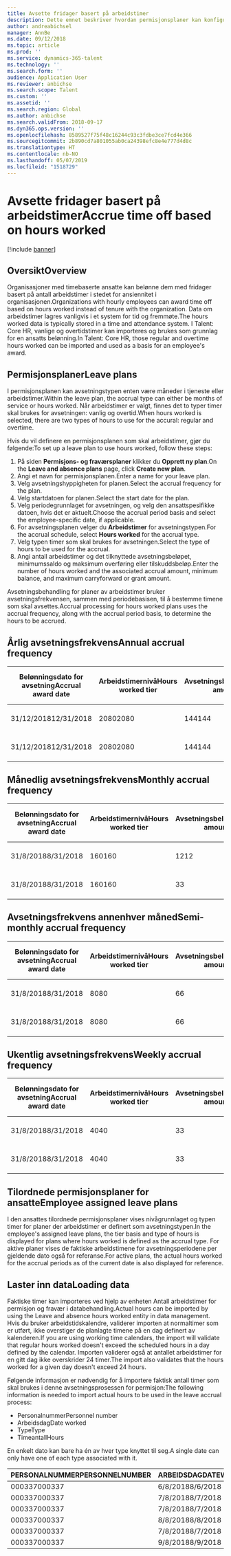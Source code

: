 ```yaml
---
title: Avsette fridager basert på arbeidstimer
description: Dette emnet beskriver hvordan permisjonsplaner kan konfigureres for å avsette fridager basert på arbeidstimer.
author: andreabichsel
manager: AnnBe
ms.date: 09/12/2018
ms.topic: article
ms.prod: ''
ms.service: dynamics-365-talent
ms.technology: ''
ms.search.form: ''
audience: Application User
ms.reviewer: anbichse
ms.search.scope: Talent
ms.custom: ''
ms.assetid: ''
ms.search.region: Global
ms.author: anbichse
ms.search.validFrom: 2018-09-17
ms.dyn365.ops.version: ''
ms.openlocfilehash: 8589527f75f48c16244c93c3fdbe3ce7fcd4e366
ms.sourcegitcommit: 2b890cd7a801055ab0ca24398efc8e4e777d4d8c
ms.translationtype: HT
ms.contentlocale: nb-NO
ms.lasthandoff: 05/07/2019
ms.locfileid: "1518729"
---
```

# <a name="accrue-time-off-based-on-hours-worked"></a><span data-ttu-id="73dc0-103">Avsette fridager basert på arbeidstimer</span><span class="sxs-lookup"><span data-stu-id="73dc0-103">Accrue time off based on hours worked</span></span>

[!include [banner](includes/banner.md)]


## <a name="overview"></a><span data-ttu-id="73dc0-104">Oversikt</span><span class="sxs-lookup"><span data-stu-id="73dc0-104">Overview</span></span>

<span data-ttu-id="73dc0-105">Organisasjoner med timebaserte ansatte kan belønne dem med fridager basert på antall arbeidstimer i stedet for ansiennitet i organisasjonen.</span><span class="sxs-lookup"><span data-stu-id="73dc0-105">Organizations with hourly employees can award time off based on hours worked instead of tenure with the organization.</span></span> <span data-ttu-id="73dc0-106">Data om arbeidstimer lagres vanligvis i et system for tid og fremmøte.</span><span class="sxs-lookup"><span data-stu-id="73dc0-106">The hours worked data is typically stored in a time and attendance system.</span></span> <span data-ttu-id="73dc0-107">I Talent: Core HR, vanlige og overtidstimer kan importeres og brukes som grunnlag for en ansatts belønning.</span><span class="sxs-lookup"><span data-stu-id="73dc0-107">In Talent: Core HR, those regular and overtime hours worked can be imported and used as a basis for an employee's award.</span></span>

## <a name="leave-plans"></a><span data-ttu-id="73dc0-108">Permisjonsplaner</span><span class="sxs-lookup"><span data-stu-id="73dc0-108">Leave plans</span></span>

<span data-ttu-id="73dc0-109">I permisjonsplanen kan avsetningstypen enten være måneder i tjeneste eller arbeidstimer.</span><span class="sxs-lookup"><span data-stu-id="73dc0-109">Within the leave plan, the accrual type can either be months of service or hours worked.</span></span> <span data-ttu-id="73dc0-110">Når arbeidstimer er valgt, finnes det to typer timer skal brukes for avsetningen: vanlig og overtid.</span><span class="sxs-lookup"><span data-stu-id="73dc0-110">When hours worked is selected, there are two types of hours to use for the accural: regular and overtime.</span></span>

<span data-ttu-id="73dc0-111">Hvis du vil definere en permisjonsplanen som skal arbeidstimer, gjør du følgende:</span><span class="sxs-lookup"><span data-stu-id="73dc0-111">To set up a leave plan to use hours worked, follow these steps:</span></span>

1. <span data-ttu-id="73dc0-112">På siden **Permisjons- og fraværsplaner** klikker du **Opprett ny plan**.</span><span class="sxs-lookup"><span data-stu-id="73dc0-112">On the **Leave and absence plans** page, click **Create new plan**.</span></span>
2. <span data-ttu-id="73dc0-113">Angi et navn for permisjonsplanen.</span><span class="sxs-lookup"><span data-stu-id="73dc0-113">Enter a name for your leave plan.</span></span>
3. <span data-ttu-id="73dc0-114">Velg avsetningshyppigheten for planen.</span><span class="sxs-lookup"><span data-stu-id="73dc0-114">Select the accrual frequency for the plan.</span></span>
5. <span data-ttu-id="73dc0-115">Velg startdatoen for planen.</span><span class="sxs-lookup"><span data-stu-id="73dc0-115">Select the start date for the plan.</span></span>
6. <span data-ttu-id="73dc0-116">Velg periodegrunnlaget for avsetningen, og velg den ansattspesifikke datoen, hvis det er aktuelt.</span><span class="sxs-lookup"><span data-stu-id="73dc0-116">Choose the accrual period basis and select the employee-specific date, if applicable.</span></span>
7. <span data-ttu-id="73dc0-117">For avsetningsplanen velger du **Arbeidstimer** for avsetningstypen.</span><span class="sxs-lookup"><span data-stu-id="73dc0-117">For the accrual schedule, select **Hours worked** for the accrual type.</span></span>
8. <span data-ttu-id="73dc0-118">Velg typen timer som skal brukes for avsetningen.</span><span class="sxs-lookup"><span data-stu-id="73dc0-118">Select the type of hours to be used for the accrual.</span></span>
9. <span data-ttu-id="73dc0-119">Angi antall arbeidstimer og det tilknyttede avsetningsbeløpet, minimumssaldo og maksimum overføring eller tilskuddsbeløp.</span><span class="sxs-lookup"><span data-stu-id="73dc0-119">Enter the number of hours worked and the associated accrual amount, minimum balance, and maximum carryforward or grant amount.</span></span>

<span data-ttu-id="73dc0-120">Avsetningsbehandling for planer av arbeidstimer bruker avsetningsfrekvensen, sammen med periodebasisen, til å bestemme timene som skal avsettes.</span><span class="sxs-lookup"><span data-stu-id="73dc0-120">Accrual processing for hours worked plans uses the accrual frequency, along with the accrual period basis, to determine the hours to be accrued.</span></span>

## <a name="annual-accrual-frequency"></a><span data-ttu-id="73dc0-121">Årlig avsetningsfrekvens</span><span class="sxs-lookup"><span data-stu-id="73dc0-121">Annual accrual frequency</span></span>

| <span data-ttu-id="73dc0-122">Belønningsdato for avsetning</span><span class="sxs-lookup"><span data-stu-id="73dc0-122">Accrual award date</span></span>    | <span data-ttu-id="73dc0-123">Arbeidstimernivå</span><span class="sxs-lookup"><span data-stu-id="73dc0-123">Hours worked tier</span></span>    | <span data-ttu-id="73dc0-124">Avsetningsbeløp</span><span class="sxs-lookup"><span data-stu-id="73dc0-124">Accrual amount</span></span>        | <span data-ttu-id="73dc0-125">Arbeidstimer datoer</span><span class="sxs-lookup"><span data-stu-id="73dc0-125">Hours worked dates</span></span>   | <span data-ttu-id="73dc0-126">Arbeidstimer faktisk</span><span class="sxs-lookup"><span data-stu-id="73dc0-126">Hours worked actuals</span></span>| <span data-ttu-id="73dc0-127">Belønning</span><span class="sxs-lookup"><span data-stu-id="73dc0-127">Award</span></span>               |
| --------------------- | -------------------- | --------------------- | -------------------- |-------------------- |-------------------- |
| <span data-ttu-id="73dc0-128">31/12/2018</span><span class="sxs-lookup"><span data-stu-id="73dc0-128">12/31/2018</span></span>            | <span data-ttu-id="73dc0-129">2080</span><span class="sxs-lookup"><span data-stu-id="73dc0-129">2080</span></span>                 | <span data-ttu-id="73dc0-130">144</span><span class="sxs-lookup"><span data-stu-id="73dc0-130">144</span></span>                   | <span data-ttu-id="73dc0-131">1/1/2018-12/31/2018</span><span class="sxs-lookup"><span data-stu-id="73dc0-131">1/1/2018-12/31/2018</span></span>  | <span data-ttu-id="73dc0-132">2085</span><span class="sxs-lookup"><span data-stu-id="73dc0-132">2085</span></span>                | <span data-ttu-id="73dc0-133">144</span><span class="sxs-lookup"><span data-stu-id="73dc0-133">144</span></span>                 |        
| <span data-ttu-id="73dc0-134">31/12/2018</span><span class="sxs-lookup"><span data-stu-id="73dc0-134">12/31/2018</span></span>            | <span data-ttu-id="73dc0-135">2080</span><span class="sxs-lookup"><span data-stu-id="73dc0-135">2080</span></span>                 | <span data-ttu-id="73dc0-136">144</span><span class="sxs-lookup"><span data-stu-id="73dc0-136">144</span></span>                   | <span data-ttu-id="73dc0-137">1/1/2018-12/31/2018</span><span class="sxs-lookup"><span data-stu-id="73dc0-137">1/1/2018-12/31/2018</span></span>  | <span data-ttu-id="73dc0-138">2000</span><span class="sxs-lookup"><span data-stu-id="73dc0-138">2000</span></span>                | <span data-ttu-id="73dc0-139">0</span><span class="sxs-lookup"><span data-stu-id="73dc0-139">0</span></span>                 |


## <a name="monthly-accrual-frequency"></a><span data-ttu-id="73dc0-140">Månedlig avsetningsfrekvens</span><span class="sxs-lookup"><span data-stu-id="73dc0-140">Monthly accrual frequency</span></span>

| <span data-ttu-id="73dc0-141">Belønningsdato for avsetning</span><span class="sxs-lookup"><span data-stu-id="73dc0-141">Accrual award date</span></span>    | <span data-ttu-id="73dc0-142">Arbeidstimernivå</span><span class="sxs-lookup"><span data-stu-id="73dc0-142">Hours worked tier</span></span>    | <span data-ttu-id="73dc0-143">Avsetningsbeløp</span><span class="sxs-lookup"><span data-stu-id="73dc0-143">Accrual amount</span></span>        | <span data-ttu-id="73dc0-144">Arbeidstimer datoer</span><span class="sxs-lookup"><span data-stu-id="73dc0-144">Hours worked dates</span></span>   | <span data-ttu-id="73dc0-145">Arbeidstimer faktisk</span><span class="sxs-lookup"><span data-stu-id="73dc0-145">Hours worked actuals</span></span>| <span data-ttu-id="73dc0-146">Belønning</span><span class="sxs-lookup"><span data-stu-id="73dc0-146">Award</span></span>               |
| --------------------- | -------------------- | --------------------- | -------------------- |-------------------- |-------------------- |
| <span data-ttu-id="73dc0-147">31/8/2018</span><span class="sxs-lookup"><span data-stu-id="73dc0-147">8/31/2018</span></span>             | <span data-ttu-id="73dc0-148">160</span><span class="sxs-lookup"><span data-stu-id="73dc0-148">160</span></span>                  | <span data-ttu-id="73dc0-149">12</span><span class="sxs-lookup"><span data-stu-id="73dc0-149">12</span></span>                    | <span data-ttu-id="73dc0-150">8/1/2018-8/31/2018</span><span class="sxs-lookup"><span data-stu-id="73dc0-150">8/1/2018-8/31/2018</span></span>   | <span data-ttu-id="73dc0-151">184</span><span class="sxs-lookup"><span data-stu-id="73dc0-151">184</span></span>                 | <span data-ttu-id="73dc0-152">12</span><span class="sxs-lookup"><span data-stu-id="73dc0-152">12</span></span>                  |        
| <span data-ttu-id="73dc0-153">31/8/2018</span><span class="sxs-lookup"><span data-stu-id="73dc0-153">8/31/2018</span></span>             | <span data-ttu-id="73dc0-154">160</span><span class="sxs-lookup"><span data-stu-id="73dc0-154">160</span></span>                  | <span data-ttu-id="73dc0-155">3</span><span class="sxs-lookup"><span data-stu-id="73dc0-155">3</span></span>                     | <span data-ttu-id="73dc0-156">8/1/2018-8/31/2018</span><span class="sxs-lookup"><span data-stu-id="73dc0-156">8/1/2018-8/31/2018</span></span>   | <span data-ttu-id="73dc0-157">184</span><span class="sxs-lookup"><span data-stu-id="73dc0-157">184</span></span>                 | <span data-ttu-id="73dc0-158">3</span><span class="sxs-lookup"><span data-stu-id="73dc0-158">3</span></span>                   |

## <a name="semi-monthly-accrual-frequency"></a><span data-ttu-id="73dc0-159">Avsetningsfrekvens annenhver måned</span><span class="sxs-lookup"><span data-stu-id="73dc0-159">Semi-monthly accrual frequency</span></span>

| <span data-ttu-id="73dc0-160">Belønningsdato for avsetning</span><span class="sxs-lookup"><span data-stu-id="73dc0-160">Accrual award date</span></span>    | <span data-ttu-id="73dc0-161">Arbeidstimernivå</span><span class="sxs-lookup"><span data-stu-id="73dc0-161">Hours worked tier</span></span>    | <span data-ttu-id="73dc0-162">Avsetningsbeløp</span><span class="sxs-lookup"><span data-stu-id="73dc0-162">Accrual amount</span></span>        | <span data-ttu-id="73dc0-163">Arbeidstimer datoer</span><span class="sxs-lookup"><span data-stu-id="73dc0-163">Hours worked dates</span></span>   | <span data-ttu-id="73dc0-164">Arbeidstimer faktisk</span><span class="sxs-lookup"><span data-stu-id="73dc0-164">Hours worked actuals</span></span>| <span data-ttu-id="73dc0-165">Belønning</span><span class="sxs-lookup"><span data-stu-id="73dc0-165">Award</span></span>               |
| --------------------- | -------------------- | --------------------- | -------------------- |-------------------- |-------------------- |
| <span data-ttu-id="73dc0-166">31/8/2018</span><span class="sxs-lookup"><span data-stu-id="73dc0-166">8/31/2018</span></span>             | <span data-ttu-id="73dc0-167">80</span><span class="sxs-lookup"><span data-stu-id="73dc0-167">80</span></span>                   | <span data-ttu-id="73dc0-168">6</span><span class="sxs-lookup"><span data-stu-id="73dc0-168">6</span></span>                     | <span data-ttu-id="73dc0-169">8/16/2018-8/31/2018</span><span class="sxs-lookup"><span data-stu-id="73dc0-169">8/16/2018-8/31/2018</span></span>  | <span data-ttu-id="73dc0-170">81</span><span class="sxs-lookup"><span data-stu-id="73dc0-170">81</span></span>                  | <span data-ttu-id="73dc0-171">6</span><span class="sxs-lookup"><span data-stu-id="73dc0-171">6</span></span>                  |        
| <span data-ttu-id="73dc0-172">31/8/2018</span><span class="sxs-lookup"><span data-stu-id="73dc0-172">8/31/2018</span></span>             | <span data-ttu-id="73dc0-173">80</span><span class="sxs-lookup"><span data-stu-id="73dc0-173">80</span></span>                   | <span data-ttu-id="73dc0-174">6</span><span class="sxs-lookup"><span data-stu-id="73dc0-174">6</span></span>                     | <span data-ttu-id="73dc0-175">8/16/2018-8/31/2018</span><span class="sxs-lookup"><span data-stu-id="73dc0-175">8/16/2018-8/31/2018</span></span>  | <span data-ttu-id="73dc0-176">75</span><span class="sxs-lookup"><span data-stu-id="73dc0-176">75</span></span>                  | <span data-ttu-id="73dc0-177">0</span><span class="sxs-lookup"><span data-stu-id="73dc0-177">0</span></span>                   |

## <a name="weekly-accrual-frequency"></a><span data-ttu-id="73dc0-178">Ukentlig avsetningsfrekvens</span><span class="sxs-lookup"><span data-stu-id="73dc0-178">Weekly accrual frequency</span></span>

| <span data-ttu-id="73dc0-179">Belønningsdato for avsetning</span><span class="sxs-lookup"><span data-stu-id="73dc0-179">Accrual award date</span></span>    | <span data-ttu-id="73dc0-180">Arbeidstimernivå</span><span class="sxs-lookup"><span data-stu-id="73dc0-180">Hours worked tier</span></span>    | <span data-ttu-id="73dc0-181">Avsetningsbeløp</span><span class="sxs-lookup"><span data-stu-id="73dc0-181">Accrual amount</span></span>        | <span data-ttu-id="73dc0-182">Arbeidstimer datoer</span><span class="sxs-lookup"><span data-stu-id="73dc0-182">Hours worked dates</span></span>   | <span data-ttu-id="73dc0-183">Arbeidstimer faktisk</span><span class="sxs-lookup"><span data-stu-id="73dc0-183">Hours worked actuals</span></span>| <span data-ttu-id="73dc0-184">Belønning</span><span class="sxs-lookup"><span data-stu-id="73dc0-184">Award</span></span>               |
| --------------------- | -------------------- | --------------------- | -------------------- |-------------------- |-------------------- |
| <span data-ttu-id="73dc0-185">31/8/2018</span><span class="sxs-lookup"><span data-stu-id="73dc0-185">8/31/2018</span></span>             | <span data-ttu-id="73dc0-186">40</span><span class="sxs-lookup"><span data-stu-id="73dc0-186">40</span></span>                   | <span data-ttu-id="73dc0-187">3</span><span class="sxs-lookup"><span data-stu-id="73dc0-187">3</span></span>                     | <span data-ttu-id="73dc0-188">8/27/2018-8/31/2018</span><span class="sxs-lookup"><span data-stu-id="73dc0-188">8/27/2018-8/31/2018</span></span>  | <span data-ttu-id="73dc0-189">42</span><span class="sxs-lookup"><span data-stu-id="73dc0-189">42</span></span>                  | <span data-ttu-id="73dc0-190">3</span><span class="sxs-lookup"><span data-stu-id="73dc0-190">3</span></span>                  |        
| <span data-ttu-id="73dc0-191">31/8/2018</span><span class="sxs-lookup"><span data-stu-id="73dc0-191">8/31/2018</span></span>             | <span data-ttu-id="73dc0-192">40</span><span class="sxs-lookup"><span data-stu-id="73dc0-192">40</span></span>                   | <span data-ttu-id="73dc0-193">3</span><span class="sxs-lookup"><span data-stu-id="73dc0-193">3</span></span>                     | <span data-ttu-id="73dc0-194">8/27/2018-8/31/2018</span><span class="sxs-lookup"><span data-stu-id="73dc0-194">8/27/2018-8/31/2018</span></span>  | <span data-ttu-id="73dc0-195">35</span><span class="sxs-lookup"><span data-stu-id="73dc0-195">35</span></span>                  | <span data-ttu-id="73dc0-196">0</span><span class="sxs-lookup"><span data-stu-id="73dc0-196">0</span></span>                   |

## <a name="employee-assigned-leave-plans"></a><span data-ttu-id="73dc0-197">Tilordnede permisjonsplaner for ansatte</span><span class="sxs-lookup"><span data-stu-id="73dc0-197">Employee assigned leave plans</span></span>

<span data-ttu-id="73dc0-198">I den ansattes tilordnede permisjonsplaner vises nivågrunnlaget og typen timer for planer der arbeidstimer er definert som avsetningstypen.</span><span class="sxs-lookup"><span data-stu-id="73dc0-198">In the employee's assigned leave plans, the tier basis and type of hours is displayed for plans where hours worked is defined as the accrual type.</span></span> <span data-ttu-id="73dc0-199">For aktive planer vises de faktiske arbeidstimene for avsetningsperiodene per gjeldende dato også for referanse.</span><span class="sxs-lookup"><span data-stu-id="73dc0-199">For active plans, the actual hours worked for the accrual periods as of the current date is also displayed for reference.</span></span> 

## <a name="loading-data"></a><span data-ttu-id="73dc0-200">Laster inn data</span><span class="sxs-lookup"><span data-stu-id="73dc0-200">Loading data</span></span>

<span data-ttu-id="73dc0-201">Faktiske timer kan importeres ved hjelp av enheten Antall arbeidstimer for permisjon og fravær i databehandling.</span><span class="sxs-lookup"><span data-stu-id="73dc0-201">Actual hours can be imported by using the Leave and absence hours worked entity in data management.</span></span> <span data-ttu-id="73dc0-202">Hvis du bruker arbeidstidskalendre, validerer importen at normaltimer som er utført, ikke overstiger de planlagte timene på en dag definert av kalenderen.</span><span class="sxs-lookup"><span data-stu-id="73dc0-202">If you are using working time calendars, the import will validate that regular hours worked doesn't exceed the scheduled hours in a day defined by the calendar.</span></span> <span data-ttu-id="73dc0-203">Importen validerer også at antallet arbeidstimer for en gitt dag ikke overskrider 24 timer.</span><span class="sxs-lookup"><span data-stu-id="73dc0-203">The import also validates that the hours worked for a given day doesn't exceed 24 hours.</span></span> 

<span data-ttu-id="73dc0-204">Følgende informasjon er nødvendig for å importere faktisk antall timer som skal brukes i denne avsetningsprosessen for permisjon:</span><span class="sxs-lookup"><span data-stu-id="73dc0-204">The following information is needed to import actual hours to be used in the leave accrual process:</span></span>

+ <span data-ttu-id="73dc0-205">Personalnummer</span><span class="sxs-lookup"><span data-stu-id="73dc0-205">Personnel number</span></span> 
+ <span data-ttu-id="73dc0-206">Arbeidsdag</span><span class="sxs-lookup"><span data-stu-id="73dc0-206">Date worked</span></span>
+ <span data-ttu-id="73dc0-207">Type</span><span class="sxs-lookup"><span data-stu-id="73dc0-207">Type</span></span>
+ <span data-ttu-id="73dc0-208">Timeantall</span><span class="sxs-lookup"><span data-stu-id="73dc0-208">Hours</span></span>

<span data-ttu-id="73dc0-209">En enkelt dato kan bare ha én av hver type knyttet til seg.</span><span class="sxs-lookup"><span data-stu-id="73dc0-209">A single date can only have one of each type associated with it.</span></span>

| <span data-ttu-id="73dc0-210">PERSONALNUMMER</span><span class="sxs-lookup"><span data-stu-id="73dc0-210">PERSONNELNUMBER</span></span>       | <span data-ttu-id="73dc0-211">ARBEIDSDAG</span><span class="sxs-lookup"><span data-stu-id="73dc0-211">DATEWORKED</span></span>           | <span data-ttu-id="73dc0-212">TYPE</span><span class="sxs-lookup"><span data-stu-id="73dc0-212">TYPE</span></span>                  | <span data-ttu-id="73dc0-213">TIMER</span><span class="sxs-lookup"><span data-stu-id="73dc0-213">HOURS</span></span>                |
| --------------------- | -------------------- | --------------------- | -------------------- |
| <span data-ttu-id="73dc0-214">000337</span><span class="sxs-lookup"><span data-stu-id="73dc0-214">000337</span></span>                | <span data-ttu-id="73dc0-215">6/8/2018</span><span class="sxs-lookup"><span data-stu-id="73dc0-215">8/6/2018</span></span>             | <span data-ttu-id="73dc0-216">Vanlig</span><span class="sxs-lookup"><span data-stu-id="73dc0-216">Regular</span></span>               | <span data-ttu-id="73dc0-217">8</span><span class="sxs-lookup"><span data-stu-id="73dc0-217">8</span></span>                    |       
| <span data-ttu-id="73dc0-218">000337</span><span class="sxs-lookup"><span data-stu-id="73dc0-218">000337</span></span>                | <span data-ttu-id="73dc0-219">7/8/2018</span><span class="sxs-lookup"><span data-stu-id="73dc0-219">8/7/2018</span></span>             | <span data-ttu-id="73dc0-220">Vanlig</span><span class="sxs-lookup"><span data-stu-id="73dc0-220">Regular</span></span>               | <span data-ttu-id="73dc0-221">8</span><span class="sxs-lookup"><span data-stu-id="73dc0-221">8</span></span>                    |
| <span data-ttu-id="73dc0-222">000337</span><span class="sxs-lookup"><span data-stu-id="73dc0-222">000337</span></span>                | <span data-ttu-id="73dc0-223">7/8/2018</span><span class="sxs-lookup"><span data-stu-id="73dc0-223">8/7/2018</span></span>             | <span data-ttu-id="73dc0-224">Overtid</span><span class="sxs-lookup"><span data-stu-id="73dc0-224">Overtime</span></span>              | <span data-ttu-id="73dc0-225">3</span><span class="sxs-lookup"><span data-stu-id="73dc0-225">3</span></span>                    |
| <span data-ttu-id="73dc0-226">000337</span><span class="sxs-lookup"><span data-stu-id="73dc0-226">000337</span></span>                | <span data-ttu-id="73dc0-227">8/8/2018</span><span class="sxs-lookup"><span data-stu-id="73dc0-227">8/8/2018</span></span>             | <span data-ttu-id="73dc0-228">Vanlig</span><span class="sxs-lookup"><span data-stu-id="73dc0-228">Regular</span></span>               | <span data-ttu-id="73dc0-229">8</span><span class="sxs-lookup"><span data-stu-id="73dc0-229">8</span></span>                    |
| <span data-ttu-id="73dc0-230">000337</span><span class="sxs-lookup"><span data-stu-id="73dc0-230">000337</span></span>                | <span data-ttu-id="73dc0-231">7/8/2018</span><span class="sxs-lookup"><span data-stu-id="73dc0-231">8/7/2018</span></span>             | <span data-ttu-id="73dc0-232">Vanlig</span><span class="sxs-lookup"><span data-stu-id="73dc0-232">Regular</span></span>               | <span data-ttu-id="73dc0-233">8</span><span class="sxs-lookup"><span data-stu-id="73dc0-233">8</span></span>                    |
| <span data-ttu-id="73dc0-234">000337</span><span class="sxs-lookup"><span data-stu-id="73dc0-234">000337</span></span>                | <span data-ttu-id="73dc0-235">9/8/2018</span><span class="sxs-lookup"><span data-stu-id="73dc0-235">8/9/2018</span></span>             | <span data-ttu-id="73dc0-236">Vanlig</span><span class="sxs-lookup"><span data-stu-id="73dc0-236">Regular</span></span>               | <span data-ttu-id="73dc0-237">8</span><span class="sxs-lookup"><span data-stu-id="73dc0-237">8</span></span>                    |
